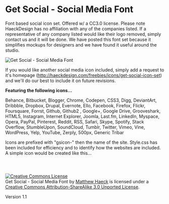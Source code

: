 Get Social - Social Media Font
=============

Font based social icon set. Offered w/ a CC3.0 license. Please note HaeckDesign has no affiliation with any of the companies listed. If a representative of any company listed would like their logo removed, simply contact us and it will be done. We have posted this font set because it simplifies mockups for designers and we have found it useful around the studio.

<img src="https://s3-us-west-2.amazonaws.com/haeck/Get-Social-Social-Icon-Font-Example.jpg" title="Get Social - Social Media Font" />

If you would like another social media icon included, simply add a request to it's homepage (http://haeckdesign.com/freebies/icons/get-social-icon-set) and we'll do our best to include it on future revisions.

<b>Featuring the following icons...</b>

Behance, Bitbucket, Blogger, Chrome, Codepen, CSS3, Digg, DeviantArt, Dribbble, Dropbox, Drupal, Evernote, Ello, Facebook, Firefox, Flickr, Foursquare, Forrst, Github, Github2 , Google+, Google Drive, Grooveshark, HTML5, Instagram, Internet Explorer, Joomla, Last.fm, LinkedIn, Myspace, Opera, PayPal, Pinterest, Reddit, RSS, Safari, Skype, Spotify, Stack Overflow, StumbleUpon, SoundCloud, Tumblr, Twitter, Vimeo, Vine, WordPress, Yelp, YouTube, Zerply, 500px, Generic Tribar


Icons are prefixed with "gsicon-" then the name of the site. Style.css has been included for efficiency and to identify how the websites are included. A simple icon would be created like this...
 
<code>
<i class="gsicon-twitter"></i>
</code>

<a rel="license" href="http://creativecommons.org/licenses/by-sa/3.0/deed.en_US"><img alt="Creative Commons License" style="border-width:0" src="http://i.creativecommons.org/l/by-sa/3.0/80x15.png" /></a><br /><span xmlns:dct="http://purl.org/dc/terms/" href="http://purl.org/dc/dcmitype/StillImage" property="dct:title" rel="dct:type">Get Social - Social Media Font</span> by <a xmlns:cc="http://creativecommons.org/ns#" href="http://haeckdesign.com/freebies/icons/get-social-icon-font" property="cc:attributionName" rel="cc:attributionURL">Matthew Haeck</a> is licensed under a <a rel="license" href="http://creativecommons.org/licenses/by-sa/3.0/deed.en_US">Creative Commons Attribution-ShareAlike 3.0 Unported License</a>.

Version 1.1
